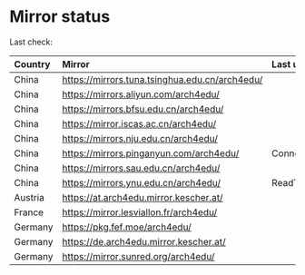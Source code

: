 <script src="./time.js"></script>
# Mirror status
Last check: <script type="text/javascript">localize(1679005127.4787064);</script>

|Country|Mirror|Last update|
|:------|:-----|:----------|
|China|https://mirrors.tuna.tsinghua.edu.cn/arch4edu/|<script type="text/javascript">localize(1678948751);</script>|
|China|https://mirrors.aliyun.com/arch4edu/|<script type="text/javascript">localize(1678862202);</script>|
|China|https://mirrors.bfsu.edu.cn/arch4edu/|<script type="text/javascript">localize(1678948751);</script>|
|China|https://mirror.iscas.ac.cn/arch4edu/|<script type="text/javascript">localize(1678991661);</script>|
|China|https://mirrors.nju.edu.cn/arch4edu/|<script type="text/javascript">localize(1678948751);</script>|
|China|https://mirrors.pinganyun.com/arch4edu/|ConnectionError|
|China|https://mirrors.sau.edu.cn/arch4edu/|<script type="text/javascript">localize(1673850842);</script>|
|China|https://mirrors.ynu.edu.cn/arch4edu/|ReadTimeout|
|Austria|https://at.arch4edu.mirror.kescher.at/|<script type="text/javascript">localize(1678948751);</script>|
|France|https://mirror.lesviallon.fr/arch4edu/|<script type="text/javascript">localize(1678948751);</script>|
|Germany|https://pkg.fef.moe/arch4edu/|<script type="text/javascript">localize(1678948751);</script>|
|Germany|https://de.arch4edu.mirror.kescher.at/|<script type="text/javascript">localize(1678948751);</script>|
|Germany|https://mirror.sunred.org/arch4edu/|<script type="text/javascript">localize(1678948751);</script>|

<script src="./tablefilter/tablefilter.js"></script>
<script src="./table.js"></script>